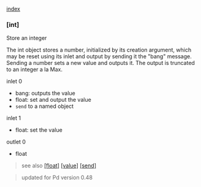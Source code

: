 [index](index.html#general)

### [int] 

Store an integer

The int object stores a number, initialized by its creation argument, 
which may be reset using its inlet and output by sending it the "bang" 
message. Sending a number sets a new value and outputs it. The output 
is truncated to an integer a la Max.



inlet 0

 - bang: outputs the value
 - float: set and output the value
 - `send` to a named object

inlet 1

 - float: set the value

outlet 0

 - float
 
> see also [[float]](float.html) [[value]](value.html) [[send]](send.html)

> updated for Pd version 0.48

